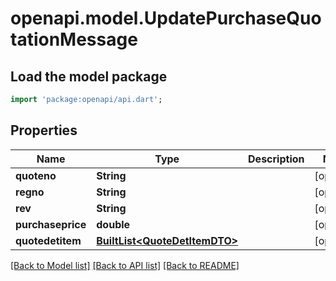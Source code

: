 # openapi.model.UpdatePurchaseQuotationMessage

## Load the model package
```dart
import 'package:openapi/api.dart';
```

## Properties
Name | Type | Description | Notes
------------ | ------------- | ------------- | -------------
**quoteno** | **String** |  | [optional] 
**regno** | **String** |  | [optional] 
**rev** | **String** |  | [optional] 
**purchaseprice** | **double** |  | [optional] 
**quotedetitem** | [**BuiltList&lt;QuoteDetItemDTO&gt;**](QuoteDetItemDTO.md) |  | [optional] 

[[Back to Model list]](../README.md#documentation-for-models) [[Back to API list]](../README.md#documentation-for-api-endpoints) [[Back to README]](../README.md)


